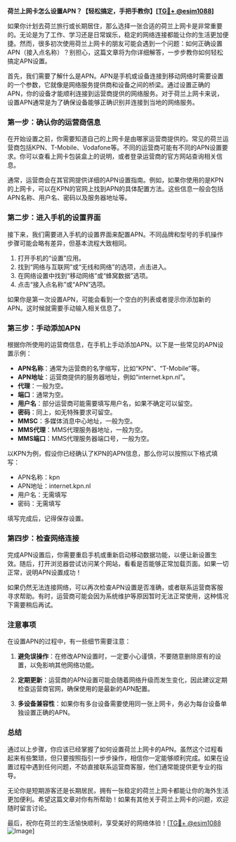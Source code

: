 **荷兰上网卡怎么设置APN？【轻松搞定，手把手教你】[[TG💪+ @esim1088](https://t.me/s/esim1088)]**

如果你计划去荷兰旅行或长期居住，那么选择一张合适的荷兰上网卡是非常重要的。无论是为了工作、学习还是日常娱乐，稳定的网络连接都能让你的生活更加便捷。然而，很多初次使用荷兰上网卡的朋友可能会遇到一个问题：如何正确设置APN（接入点名称）？别担心，这篇文章将为你详细解答，一步步教你如何轻松搞定APN设置。

首先，我们需要了解什么是APN。APN是手机或设备连接到移动网络时需要设置的一个参数，它就像是网络服务提供商和设备之间的桥梁。通过设置正确的APN，你的设备才能顺利连接到运营商提供的网络服务。对于荷兰上网卡来说，设置APN通常是为了确保设备能够正确识别并连接到当地的网络服务。

### **第一步：确认你的运营商信息**
在开始设置之前，你需要知道自己的上网卡是由哪家运营商提供的。常见的荷兰运营商包括KPN、T-Mobile、Vodafone等。不同的运营商可能有不同的APN设置要求。你可以查看上网卡包装盒上的说明，或者登录运营商的官方网站查询相关信息。

通常，运营商会在其官网提供详细的APN设置指南。例如，如果你使用的是KPN的上网卡，可以在KPN的官网上找到APN的具体配置方法。这些信息一般会包括APN名称、用户名、密码以及服务器地址等。

### **第二步：进入手机的设置界面**
接下来，我们需要进入手机的设置界面来配置APN。不同品牌和型号的手机操作步骤可能会略有差异，但基本流程大致相同。

1. 打开手机的“设置”应用。
2. 找到“网络与互联网”或“无线和网络”的选项，点击进入。
3. 在网络设置中找到“移动网络”或“蜂窝数据”选项。
4. 点击“接入点名称”或“APN”选项。

如果你是第一次设置APN，可能会看到一个空白的列表或者提示你添加新的APN。这时候就需要手动输入相关信息了。

### **第三步：手动添加APN**
根据你所使用的运营商信息，在手机上手动添加APN。以下是一些常见的APN设置示例：

- **APN名称**：通常为运营商的名字缩写，比如“KPN”、“T-Mobile”等。
- **APN地址**：运营商提供的服务器地址，例如“internet.kpn.nl”。
- **代理**：一般为空。
- **端口**：通常为空。
- **用户名**：部分运营商可能需要填写用户名，如果不确定可以留空。
- **密码**：同上，如无特殊要求可留空。
- **MMSC**：多媒体消息中心地址，一般为空。
- **MMS代理**：MMS代理服务器地址，一般为空。
- **MMS端口**：MMS代理服务器端口号，一般为空。

以KPN为例，假设你已经确认了KPN的APN信息，那么你可以按照以下格式填写：

- APN名称：kpn
- APN地址：internet.kpn.nl
- 用户名：无需填写
- 密码：无需填写

填写完成后，记得保存设置。

### **第四步：检查网络连接**
完成APN设置后，你需要重启手机或重新启动移动数据功能，以便让新设置生效。随后，打开浏览器尝试访问某个网站，看看是否能够正常加载页面。如果一切正常，说明APN设置成功！

如果仍然无法连接网络，可以再次检查APN设置是否准确，或者联系运营商客服寻求帮助。有时，运营商可能会因为系统维护等原因暂时无法正常使用，这种情况下需要稍后再试。

### **注意事项**
在设置APN的过程中，有一些细节需要注意：

1. **避免误操作**：在修改APN设置时，一定要小心谨慎，不要随意删除原有的设置，以免影响其他网络功能。
   
2. **定期更新**：运营商的APN设置可能会随着网络升级而发生变化，因此建议定期检查运营商官网，确保使用的是最新的APN配置。

3. **多设备兼容性**：如果你有多台设备需要使用同一张上网卡，务必为每台设备单独设置正确的APN。

### **总结**
通过以上步骤，你应该已经掌握了如何设置荷兰上网卡的APN。虽然这个过程看起来有些繁琐，但只要按照指引一步步操作，相信你一定能够顺利完成。如果在设置过程中遇到任何问题，不妨直接联系运营商客服，他们通常能提供更专业的指导。

无论你是短期游客还是长期居民，拥有一张稳定的荷兰上网卡都能让你的海外生活更加便利。希望这篇文章对你有所帮助！如果有其他关于荷兰上网卡的问题，欢迎随时留言讨论。

最后，祝你在荷兰的生活愉快顺利，享受美好的网络体验！[[TG💪+ @esim1088](https://t.me/s/esim1088) ![Image](https://i.postimg.cc/4NQfJmqS/Snipaste-2025-05-13-00-14-12.png)]